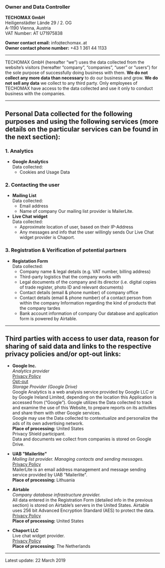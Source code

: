 
### Owner and Data Controller
**TECHOMAX GmbH**  
Heiligenstädter Lände 29 / 2. OG  
A-1190 Vienna, Austria  
VAT Number: AT U71975838

**Owner contact email:** info`@`techomax`.`at  
**Owner contact phone number:** +43 1 361 44 1133

---
TECHOMAX GmbH (hereafter “we”) uses the data collected from the website’s visitors (hereafter “company”, “companies”, “user” or “users”) for the sole purpose of successfully doing business with them. **We do not collect any more data than necessary** to do our business and grow. **We do not sell any data** we collect to any third party. Only employees of TECHOMAX have access to the data collected and use it only to conduct business with the companies.

---

## Personal Data collected for the following purposes and using the following services (more details on the particular services can be found in the next section):
### 1. Analytics
- **Google Analytics**  
Data collected:  
	- Cookies and Usage Data

### 2. Contacting the user 
- **Mailing List**  
Data collected:
	- Email address
	- Name of company
Our mailing list provider is MailerLite. 
- **Live Chat widget**  
Data collected:
	- Approximate location of user, based on their IP-Address
	- Any messages and info that the user willingly sends
Our Live Chat widget provider is Chaport.

### 3. Registration & Verification of potential partners
- **Registation Form**  
Data collected:
	* Company name & legal details (e.g. VAT number, billing address)
	* Third-party logistics that the company works with
	* Legal documents of the company and its director (i.e. digital copies of trade register, photo ID and relevant documents)
	* Contact details (email & phone number) of company office
	* Contact details (email & phone number) of a contact person from within the company Information regarding the kind of products that the company tardes
	* Bank account information of company
Our database and application form is powered by Airtable.

---

## Third parties with access to user data, reason for sharing of said data and links to the respective privacy policies and/or opt-out links:
- **Google Inc.**  
*Analytics provider*  
[Privacy Policy](https://policies.google.com/privacy?hl=en)  
[Opt-out](https://tools.google.com/dlpage/gaoptout)  
*Storage Provider (Google Drive)*  
Google Analytics is a web analysis service provided by Google LLC or by Google Ireland Limited, depending on the location this Application is accessed from (“Google”). Google utilizes the Data collected to track and examine the use of this Website, to prepare reports on its activities and share them with other Google services.  
Google may use the Data collected to contextualize and personalize the ads of its own advertising network.  
**Place of processing:** United States  
Privacy Shield participant.  
Data and documents we collect from companies is stored on Google Drive.

- **UAB "Mailerlite"**  
*Mailing list provider. Managing contacts and sending messages.*  
[Privacy Policy](https://www.mailerlite.com/legal/privacy-policy)  
MailerLite is an email address management and message sending service provided by UAB "Mailerlite".  
**Place of processing:** Lithuania

- **Airtable**  
*Company database infrastructure provider.*  
All data entered in the Registration Form (detailed info in the previous section) is stored on Airtable’s servers in the United States. Airtable uses 256 bit Advanced Encryption Standard (AES) to protect the data.  
[Privacy Policy](https://airtable.com/privacy)  
**Place of processing:** United States  

- **Chaport LLC**  
Live chat widget provider.  
[Privacy Policy](https://www.chaport.com/privacy)  
**Place of processing:** The Netherlands

---
Latest update: 22 March 2019